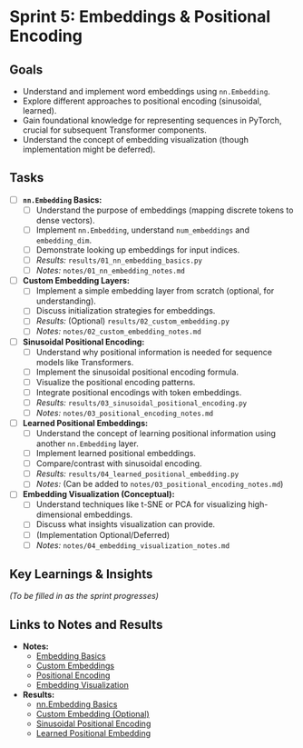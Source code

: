 # Sprint 5: Embeddings & Positional Encoding

## Goals

- Understand and implement word embeddings using `nn.Embedding`.
- Explore different approaches to positional encoding (sinusoidal, learned).
- Gain foundational knowledge for representing sequences in PyTorch, crucial for subsequent Transformer components.
- Understand the concept of embedding visualization (though implementation might be deferred).

## Tasks

- [ ] **`nn.Embedding` Basics:**
  - [ ] Understand the purpose of embeddings (mapping discrete tokens to dense vectors).
  - [ ] Implement `nn.Embedding`, understand `num_embeddings` and `embedding_dim`.
  - [ ] Demonstrate looking up embeddings for input indices.
  - [ ] _Results:_ `results/01_nn_embedding_basics.py`
  - [ ] _Notes:_ `notes/01_nn_embedding_notes.md`
- [ ] **Custom Embedding Layers:**
  - [ ] Implement a simple embedding layer from scratch (optional, for understanding).
  - [ ] Discuss initialization strategies for embeddings.
  - [ ] _Results:_ (Optional) `results/02_custom_embedding.py`
  - [ ] _Notes:_ `notes/02_custom_embedding_notes.md`
- [ ] **Sinusoidal Positional Encoding:**
  - [ ] Understand why positional information is needed for sequence models like Transformers.
  - [ ] Implement the sinusoidal positional encoding formula.
  - [ ] Visualize the positional encoding patterns.
  - [ ] Integrate positional encodings with token embeddings.
  - [ ] _Results:_ `results/03_sinusoidal_positional_encoding.py`
  - [ ] _Notes:_ `notes/03_positional_encoding_notes.md`
- [ ] **Learned Positional Embeddings:**
  - [ ] Understand the concept of learning positional information using another `nn.Embedding` layer.
  - [ ] Implement learned positional embeddings.
  - [ ] Compare/contrast with sinusoidal encoding.
  - [ ] _Results:_ `results/04_learned_positional_embedding.py`
  - [ ] _Notes:_ (Can be added to `notes/03_positional_encoding_notes.md`)
- [ ] **Embedding Visualization (Conceptual):**
  - [ ] Understand techniques like t-SNE or PCA for visualizing high-dimensional embeddings.
  - [ ] Discuss what insights visualization can provide.
  - [ ] (Implementation Optional/Deferred)
  - [ ] _Notes:_ `notes/04_embedding_visualization_notes.md`

## Key Learnings & Insights

_(To be filled in as the sprint progresses)_

## Links to Notes and Results

- **Notes:**
  - [Embedding Basics](notes/01_nn_embedding_notes.md)
  - [Custom Embeddings](notes/02_custom_embedding_notes.md)
  - [Positional Encoding](notes/03_positional_encoding_notes.md)
  - [Embedding Visualization](notes/04_embedding_visualization_notes.md)
- **Results:**
  - [nn.Embedding Basics](results/01_nn_embedding_basics.py)
  - [Custom Embedding (Optional)](results/02_custom_embedding.py)
  - [Sinusoidal Positional Encoding](results/03_sinusoidal_positional_encoding.py)
  - [Learned Positional Embedding](results/04_learned_positional_embedding.py)
